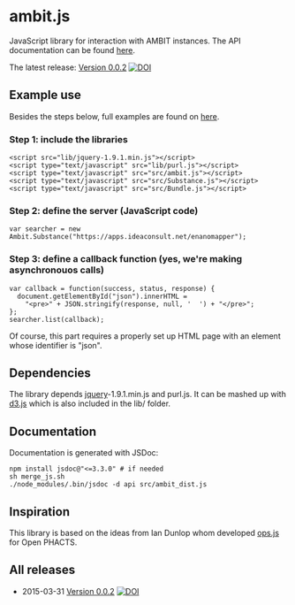 # ambit.js
JavaScript library for interaction with AMBIT instances. The API documentation can be found [here](http://enanomapper.github.io/ambit.js/api/).

The latest release: [Version 0.0.2](https://github.com/enanomapper/ambit.js/releases/tag/v0.0.2) [![DOI](https://zenodo.org/badge/doi/10.5281/zenodo.16517.svg)](http://dx.doi.org/10.5281/zenodo.16517)

## Example use

Besides the steps below, full examples are found on [here](http://enanomapper.github.io/ambit.js/).

### Step 1: include the libraries

    <script src="lib/jquery-1.9.1.min.js"></script>
    <script type="text/javascript" src="lib/purl.js"></script>
    <script type="text/javascript" src="src/ambit.js"></script>
    <script type="text/javascript" src="src/Substance.js"></script>
    <script type="text/javascript" src="src/Bundle.js"></script>

### Step 2: define the server (JavaScript code)

    var searcher = new Ambit.Substance("https://apps.ideaconsult.net/enanomapper");

### Step 3: define a callback function (yes, we're making asynchronouos calls)

    var callback = function(success, status, response) {
      document.getElementById("json").innerHTML =
        "<pre>" + JSON.stringify(response, null, '  ') + "</pre>";
    };
    searcher.list(callback);

Of course, this part requires a properly set up HTML page with an element whose identifier is "json".

## Dependencies
The library depends [jquery](http://jquery.com/)-1.9.1.min.js	and purl.js. It can be mashed up with [d3.js](http://d3js.org/) which is also included in the lib/ folder.

## Documentation
Documentation is generated with JSDoc:

    npm install jsdoc@"<=3.3.0" # if needed
    sh merge_js.sh
    ./node_modules/.bin/jsdoc -d api src/ambit_dist.js

## Inspiration
This library is based on the ideas from Ian Dunlop whom developed [ops.js](https://github.com/openphacts/ops.js) for Open PHACTS.

## All releases

* 2015-03-31 [Version 0.0.2](https://github.com/enanomapper/ambit.js/releases/tag/v0.0.2) [![DOI](https://zenodo.org/badge/doi/10.5281/zenodo.16517.svg)](http://dx.doi.org/10.5281/zenodo.16517)

